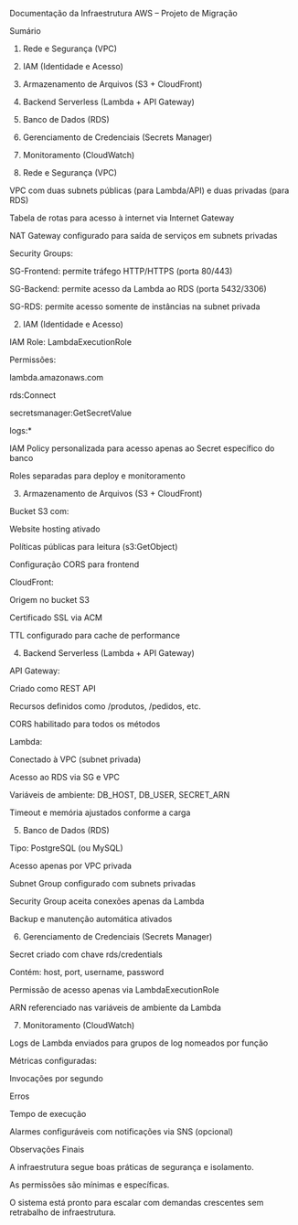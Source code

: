 Documentação da Infraestrutura AWS – Projeto de Migração

Sumário

1. Rede e Segurança (VPC)

2. IAM (Identidade e Acesso)

3. Armazenamento de Arquivos (S3 + CloudFront)

4. Backend Serverless (Lambda + API Gateway)

5. Banco de Dados (RDS)

6. Gerenciamento de Credenciais (Secrets Manager)

7. Monitoramento (CloudWatch)

1. Rede e Segurança (VPC)

VPC com duas subnets públicas (para Lambda/API) e duas privadas (para RDS)

Tabela de rotas para acesso à internet via Internet Gateway

NAT Gateway configurado para saída de serviços em subnets privadas

Security Groups:

SG-Frontend: permite tráfego HTTP/HTTPS (porta 80/443)

SG-Backend: permite acesso da Lambda ao RDS (porta 5432/3306)

SG-RDS: permite acesso somente de instâncias na subnet privada

2. IAM (Identidade e Acesso)

IAM Role: LambdaExecutionRole

Permissões:

lambda.amazonaws.com

rds:Connect

secretsmanager:GetSecretValue

logs:*

IAM Policy personalizada para acesso apenas ao Secret específico do banco

Roles separadas para deploy e monitoramento

3. Armazenamento de Arquivos (S3 + CloudFront)

Bucket S3 com:

Website hosting ativado

Políticas públicas para leitura (s3:GetObject)

Configuração CORS para frontend

CloudFront:

Origem no bucket S3

Certificado SSL via ACM

TTL configurado para cache de performance

4. Backend Serverless (Lambda + API Gateway)

API Gateway:

Criado como REST API

Recursos definidos como /produtos, /pedidos, etc.

CORS habilitado para todos os métodos

Lambda:

Conectado à VPC (subnet privada)

Acesso ao RDS via SG e VPC

Variáveis de ambiente: DB_HOST, DB_USER, SECRET_ARN

Timeout e memória ajustados conforme a carga

5. Banco de Dados (RDS)

Tipo: PostgreSQL (ou MySQL)

Acesso apenas por VPC privada

Subnet Group configurado com subnets privadas

Security Group aceita conexões apenas da Lambda

Backup e manutenção automática ativados

6. Gerenciamento de Credenciais (Secrets Manager)

Secret criado com chave rds/credentials

Contém: host, port, username, password

Permissão de acesso apenas via LambdaExecutionRole

ARN referenciado nas variáveis de ambiente da Lambda

7. Monitoramento (CloudWatch)

Logs de Lambda enviados para grupos de log nomeados por função

Métricas configuradas:

Invocações por segundo

Erros

Tempo de execução

Alarmes configuráveis com notificações via SNS (opcional)

Observações Finais

A infraestrutura segue boas práticas de segurança e isolamento.

As permissões são mínimas e específicas.

O sistema está pronto para escalar com demandas crescentes sem retrabalho de infraestrutura.

